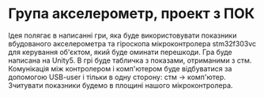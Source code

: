 # Група акселерометр, проект з ПОК
Ідея полягає в написанні гри, яка буде використовувати показники вбудованого акселерометра та гіроскопа мікроконтролера stm32f303vc для керування об'єктом, який буде оминати перешкоди. Гра буде написана на Unity5. В грі буде табличка з показами, отриманими з стм. Комунікація між контролером і комп'ютером буде відбуватися за допомогою USB-user і тільки в одну сторону: стм -> комп'ютер. Зчитувати показники будемо в площині нашого мікроконтролера.

